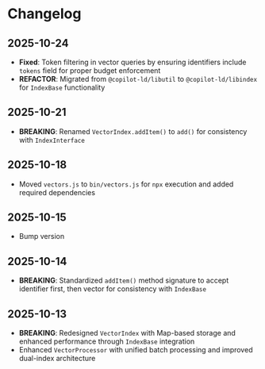 # Changelog

## 2025-10-24

- **Fixed**: Token filtering in vector queries by ensuring identifiers include
  `tokens` field for proper budget enforcement
- **REFACTOR**: Migrated from `@copilot-ld/libutil` to `@copilot-ld/libindex`
  for `IndexBase` functionality

## 2025-10-21

- **BREAKING**: Renamed `VectorIndex.addItem()` to `add()` for consistency with
  `IndexInterface`

## 2025-10-18

- Moved `vectors.js` to `bin/vectors.js` for `npx` execution and added required
  dependencies

## 2025-10-15

- Bump version

## 2025-10-14

- **BREAKING**: Standardized `addItem()` method signature to accept identifier
  first, then vector for consistency with `IndexBase`

## 2025-10-13

- **BREAKING**: Redesigned `VectorIndex` with Map-based storage and enhanced
  performance through `IndexBase` integration
- Enhanced `VectorProcessor` with unified batch processing and improved
  dual-index architecture
